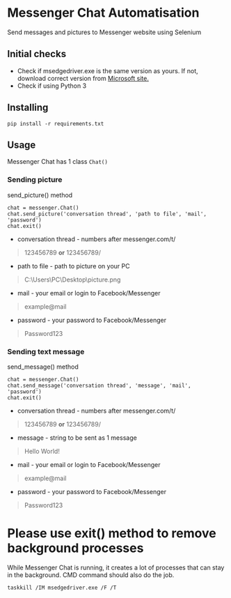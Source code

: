 # Messenger Chat Automatisation
Send messages and pictures to Messenger website using Selenium

## Initial checks
- Check if msedgedriver.exe is the same version as yours. 
If not, download correct version from [Microsoft site.](https://developer.microsoft.com/en-us/microsoft-edge/tools/webdriver/)
- Check if using Python 3

## Installing
```
pip install -r requirements.txt
```

## Usage
Messenger Chat has 1 class
``` Chat() ```

### Sending picture
send_picture() method
```
chat = messenger.Chat()
chat.send_picture('conversation thread', 'path to file', 'mail', 'password')
chat.exit()
```
- conversation thread - numbers after messenger.com/t/
> 123456789 **or** 123456789/
- path to file - path to picture on your PC 
> C:\Users\PC\Desktop\picture.png
- mail - your email or login to  Facebook/Messenger
> example@mail
- password - your password to Facebook/Messenger
> Password123

### Sending text message
send_message() method
```
chat = messenger.Chat()
chat.send_message('conversation thread', 'message', 'mail', 'password')
chat.exit()
```
- conversation thread - numbers after messenger.com/t/
> 123456789 **or** 123456789/
- message - string to be sent as 1 message
> Hello World!
- mail - your email or login to  Facebook/Messenger
> example@mail
- password - your password to Facebook/Messenger
> Password123

# Please use exit() method to remove background processes
While Messenger Chat is running, it creates a lot of processes that can stay in the background.
CMD command should also do the job.
```
taskkill /IM msedgedriver.exe /F /T
```
